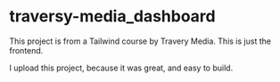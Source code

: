 # traversy-media_dashboard
This project is from a Tailwind course by Travery Media. This is just the frontend.

I upload this project, because it was great, and easy to build. 
